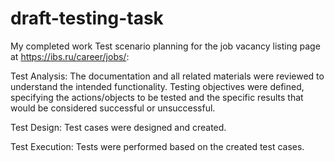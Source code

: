 # draft-testing-task
My completed work
Test scenario planning for the job vacancy listing page at https://ibs.ru/career/jobs/:

Test Analysis: The documentation and all related materials were reviewed to understand the intended functionality. Testing objectives were defined, specifying the actions/objects to be tested and the specific results that would be considered successful or unsuccessful.

Test Design: Test cases were designed and created.

Test Execution: Tests were performed based on the created test cases.

